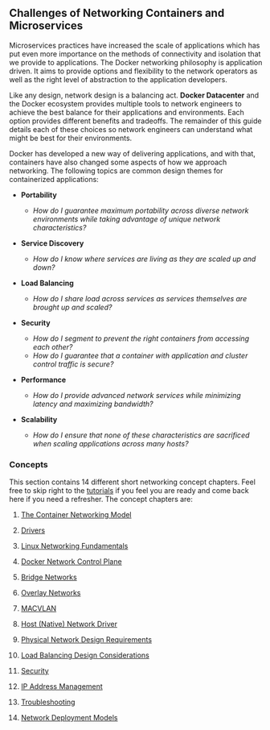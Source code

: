 ## <a name="challenges"></a>Challenges of Networking Containers and Microservices

Microservices practices have increased the scale of applications which has put even more importance on the methods of connectivity and isolation that we provide to applications. The Docker networking philosophy is application driven. It aims to provide options and flexibility to the network operators as well as the right level of abstraction to the application developers. 

Like any design, network design is a balancing act. __Docker Datacenter__ and the Docker ecosystem provides multiple tools to network engineers to achieve the best balance for their applications and environments. Each option provides different benefits and tradeoffs. The remainder of this guide details each of these choices so network engineers can understand what might be best for their environments.

Docker has developed a new way of delivering applications, and with that, containers have also changed some aspects of how we approach networking. The following topics are common design themes for containerized applications:

- __Portability__
	- _How do I guarantee maximum portability across diverse network environments while taking advantage of unique network characteristics?_

- __Service Discovery__ 
	- _How do I know where services are living as they are scaled up and down?_

- __Load Balancing__
	- _How do I share load across services as services themselves are brought up and scaled?_

- __Security__ 
	- _How do I segment to prevent the right containers from accessing each other?_
	- _How do I guarantee that a container with application and cluster control traffic is secure?_

- __Performance__  
 	- _How do I provide advanced network services while minimizing latency and maximizing bandwidth?_

- __Scalability__  
 	- _How do I ensure that none of these characteristics are sacrificed when scaling applications across many hosts?_

### <a name="concepts"></a>Concepts
This section contains 14 different short networking concept chapters. Feel free to skip right to the [tutorials](../tutorials.md) if you feel you are ready and come back here if you need a refresher. The concept chapters are:

1. [The Container Networking Model](01-cnm.md)

1. [Drivers](02-drivers.md)

1. [Linux Networking Fundamentals](03-linux-networking.md)

1. [Docker Network Control Plane](04-docker-network-cp.md)

1. [Bridge Networks](05-bridge-networks.md)

1. [Overlay Networks](06-overlay-networks.md)

1. [MACVLAN](07-macvlan.md)

1. [Host (Native) Network Driver](08-host-networking.md)

1. [Physical Network Design Requirements](09-physical-networking.md)

1. [Load Balancing Design Considerations](10-load-balancing.md)

1. [Security](11-security.md)

1. [IP Address Management](12-ipaddress-management.md)

1. [Troubleshooting](13-troubleshooting.md)

1. [Network Deployment Models](14-network-models.md)
